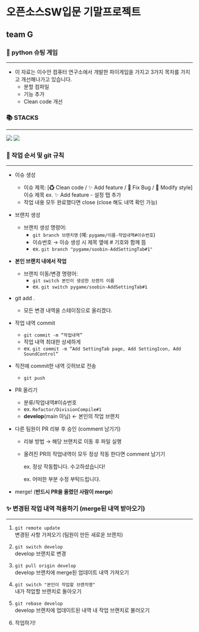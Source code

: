 # 오픈소스SW입문 기말프로젝트
## team G

### 🚀 python 슈팅 게임
---
- 이 자료는 이수안 컴퓨터 연구소에서 개발한 파이게임을 가지고 3가지 목차를 가지고 개선해나가고 있습니다.
  - 분할 컴파일
  - 기능 추가
  - Clean code 개선

### 📚 STACKS
---
<img src="https://img.shields.io/badge/python-3776AB?style=for-the-badge&logo=python&logoColor=white">  <img src="https://img.shields.io/badge/github-181717?style=for-the-badge&logo=github&logoColor=white">

### 📁 작업 순서 및 git 규칙
---
- 이슈 생성
    - 이슈 제목: [♻ Clean code / ✨ Add feature / 🚨 Fix Bug / 🌈 Modify style] 이슈 제목
        ex. ✨ Add feature - 설정 탭 추가
    - 작업 내용 모두 완료했다면 close (close 해도 내역 확인 가능)

- 브랜치 생성
    - 브랜치 생성 명령어:
        - `git branch 브랜치명` (예: `pygame/이름-작업내역#이슈번호`)
        - 이슈번호 → 이슈 생성 시 제목 옆에 # 기호와 함께 뜸            
        - ex. `git branch "pygame/soobin-AddSettingTab#1"`

- **본인 브랜치 내에서 작업**
    - 브랜치 이동/변경 명령어:
        - `git switch 본인이 생성한 브랜치 이름`
        - ex. `git switch pygame/soobin-AddSettingTab#1`

- git add .
    - 모든 변경 내역을 스테이징으로 올리겠다.
        
        
- 작업 내역 commit
    - `git commit -m “작업내역”`
    - 작업 내역 최대한 상세하게
    - ex. `git commit -m “Add SettingTab page, Add SettingIcon, Add SoundControl”`

- 직전에 commit한 내역 깃허브로 전송
    - `git push`

- PR 올리기    
    - 분류/작업내역#이슈번호
    - ex. `Refactor/DivisionCompile#1`
    - **develop**(main 아님) ← 본인의 작업 브랜치
                
- 다른 팀원이 PR 리뷰 후 승인 (comment 남기기)
    - 리뷰 방법 → 해당 브랜치로 이동 후 파일 실행
    - 올려진 PR의 작업내역이 모두 정상 작동 한다면 comment 남기기
        
        ex. 정상 작동합니다. 수고하셨습니다!
        
        ex. 어떠한 부분 수정 부탁드립니다.
        
- merge! (**반드시 PR을 올렸던 사람이 merge**)


### ✨ 변경된 작업 내역 적용하기 (merge된 내역 받아오기)
---
1. `git remote update`  
   변경된 사항 가져오기 (팀원이 만든 새로운 브랜치)

2. `git switch develop`  
   develop 브랜치로 변경

3. `git pull origin develop`  
   develop 브랜치에 merge된 업데이트 내역 가져오기

4. `git switch "본인이 작업할 브랜치명"`  
   내가 작업할 브랜치로 돌아오기

5. `git rebase develop`  
   develop 브랜치에 업데이트된 내역 내 작업 브랜치로 불러오기

6. 작업하기!
